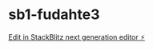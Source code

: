 # sb1-fudahte3

[Edit in StackBlitz next generation editor ⚡️](https://stackblitz.com/~/github.com/egyadmin/sb1-fudahte3)